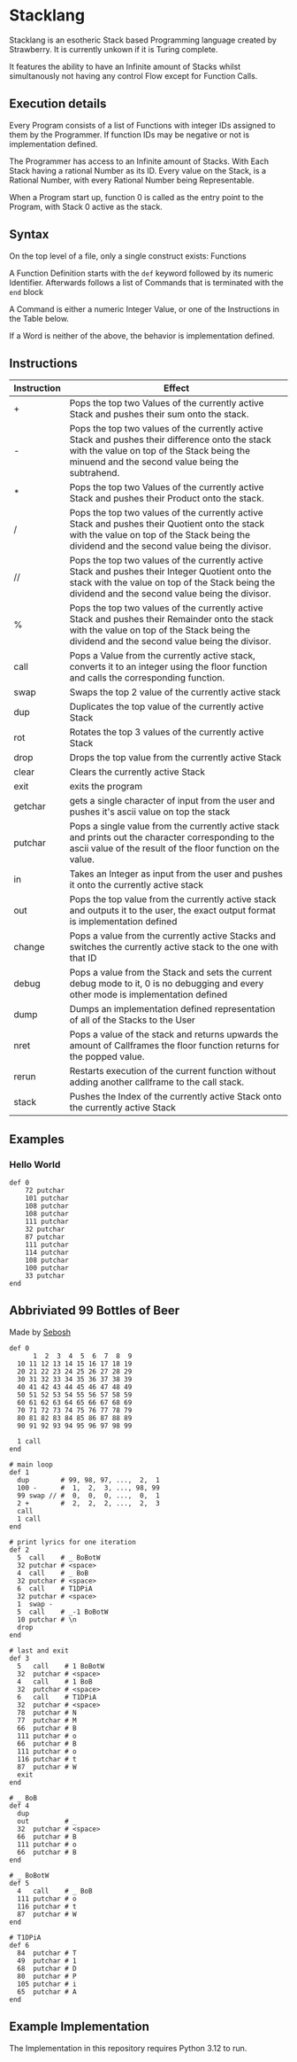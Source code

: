 # Stacklang

Stacklang is an esotheric Stack based Programming language created by Strawberry.
It is currently unkown if it is Turing complete.

It features the ability to have an Infinite amount of Stacks whilst simultanously not having any control Flow except for Function Calls.

## Execution details
Every Program consists of a list of Functions with integer IDs assigned to them by the Programmer.
If function IDs may be negative or not is implementation defined.

The Programmer has access to an Infinite amount of Stacks. With Each Stack having a rational Number as its ID.
Every value on the Stack, is a Rational Number, with every Rational Number being Representable.

When a Program start up, function 0 is called as the entry point to the Program, with Stack 0 active as the stack.

## Syntax
On the top level of a file, only a single construct exists: Functions

A Function Definition starts with the `def` keyword followed by its numeric Identifier.
Afterwards follows a list of Commands that is terminated with the `end` block

A Command is either a numeric Integer Value, or one of the Instructions in the Table below.

If a Word is neither of the above, the behavior is implementation defined.

## Instructions
| Instruction | Effect                                                                                                                                                                                               |
|-------------|------------------------------------------------------------------------------------------------------------------------------------------------------------------------------------------------------|
| +           | Pops the top two Values of the currently active Stack and pushes their sum onto the stack.                                                                                                           |
| -           | Pops the top two values of the currently active Stack and pushes their difference onto the stack with the value on top of the Stack being the minuend and the second value being the subtrahend.     |                                                                          
| *           | Pops the top two Values of the currently active Stack and pushes their Product onto the stack.                                                                                                       |
| /           | Pops the top two values of the currently active Stack and pushes their Quotient onto the stack with the value on top of the Stack being the dividend and the second value being the divisor.         |                                                                          
| //          | Pops the top two values of the currently active Stack and pushes their Integer Quotient onto the stack with the value on top of the Stack being the dividend and the second value being the divisor. |
| %           | Pops the top two values of the currently active Stack and pushes their Remainder onto the stack with the value on top of the Stack being the dividend and the second value being the divisor.        |
| call        | Pops a Value from the currently active stack, converts it to an integer using the floor function and calls the corresponding function.                                                               |
| swap        | Swaps the top 2 value of the currently active stack                                                                                                                                                  |
| dup         | Duplicates the top value of the currently active Stack                                                                                                                                               |
| rot         | Rotates the top 3 values of the currently active Stack                                                                                                                                               |
| drop        | Drops the top value from the currently active Stack                                                                                                                                                  |
| clear       | Clears the currently active Stack                                                                                                                                                                    |
| exit        | exits the program                                                                                                                                                                                    |
| getchar     | gets a single character of input from the user and pushes it's ascii value on top the stack                                                                                                          |
| putchar     | Pops a single value from the currently active stack and prints out the character corresponding to the ascii value of the result of the floor function on the value.                                  |
| in          | Takes an Integer as input from the user and pushes it onto the currently active stack                                                                                                                |
| out         | Pops the top value from the currently active stack and outputs it to the user, the exact output format is implementation defined                                                                     |
| change      | Pops a value from the currently active Stacks and switches the currently active stack to the one with that ID                                                                                        |
| debug       | Pops a value from the Stack and sets the current debug mode to it, 0 is no debugging and every other mode is implementation defined                                                                  |
| dump        | Dumps an implementation defined representation of all of the Stacks to the User                                                                                                                      |
| nret        | Pops a value of the stack and returns upwards the amount of Callframes the floor function returns for the popped value.                                                                              |                                                                                                                                  |
| rerun       | Restarts execution of the current function without adding another callframe to the call stack.                                                                                                       |
| stack       | Pushes the Index of the currently active Stack onto the currently active Stack                                                                                                                       |

## Examples
### Hello World
```
def 0
    72 putchar
    101 putchar
    108 putchar
    108 putchar
    111 putchar
    32 putchar
    87 putchar
    111 putchar
    114 putchar
    108 putchar
    100 putchar
    33 putchar
end
```

## Abbriviated 99 Bottles of Beer
Made by [Sebosh](https://github.com/sebosh)
```
def 0
      1  2  3  4  5  6  7  8  9
  10 11 12 13 14 15 16 17 18 19
  20 21 22 23 24 25 26 27 28 29
  30 31 32 33 34 35 36 37 38 39
  40 41 42 43 44 45 46 47 48 49
  50 51 52 53 54 55 56 57 58 59
  60 61 62 63 64 65 66 67 68 69
  70 71 72 73 74 75 76 77 78 79
  80 81 82 83 84 85 86 87 88 89
  90 91 92 93 94 95 96 97 98 99

  1 call
end

# main loop
def 1
  dup        # 99, 98, 97, ...,  2,  1
  100 -      #  1,  2,  3, ..., 98, 99
  99 swap // #  0,  0,  0, ...,  0,  1
  2 +        #  2,  2,  2, ...,  2,  3
  call
  1 call
end

# print lyrics for one iteration
def 2
  5  call    # _ BoBotW
  32 putchar # <space>
  4  call    # _ BoB
  32 putchar # <space>
  6  call    # T1DPiA
  32 putchar # <space>
  1  swap -
  5  call    # _-1 BoBotW
  10 putchar # \n
  drop
end

# last and exit
def 3
  5   call    # 1 BoBotW
  32  putchar # <space>
  4   call    # 1 BoB
  32  putchar # <space>
  6   call    # T1DPiA
  32  putchar # <space>
  78  putchar # N
  77  putchar # M
  66  putchar # B
  111 putchar # o
  66  putchar # B
  111 putchar # o
  116 putchar # t
  87  putchar # W
  exit
end

# _ BoB
def 4
  dup
  out         # _
  32  putchar # <space>
  66  putchar # B
  111 putchar # o
  66  putchar # B
end

# _ BoBotW
def 5
  4   call    # _ BoB
  111 putchar # o
  116 putchar # t
  87  putchar # W
end

# T1DPiA
def 6
  84  putchar # T
  49  putchar # 1
  68  putchar # D
  80  putchar # P
  105 putchar # i
  65  putchar # A
end

```

## Example Implementation
The Implementation in this repository requires Python 3.12 to run.

